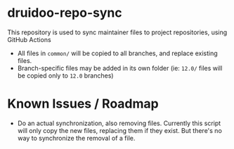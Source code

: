 # druidoo-repo-sync
This repository is used to sync maintainer files to project repositories, using GitHub Actions

- All files in `common/` will be copied to all branches, and replace existing files.
- Branch-specific files may be added in its own folder (ie: `12.0/` files will be copied only to `12.0` branches)

# Known Issues / Roadmap

- Do an actual synchronization, also removing files. Currently this script will only copy the new files, replacing them if they exist. But there's no way to synchronize the removal of a file.
